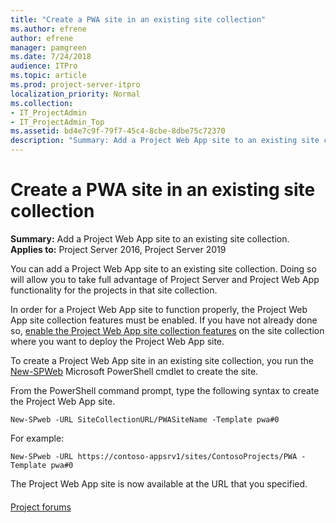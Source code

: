 ```yaml
---
title: "Create a PWA site in an existing site collection"
ms.author: efrene
author: efrene
manager: pamgreen
ms.date: 7/24/2018
audience: ITPro
ms.topic: article
ms.prod: project-server-itpro
localization_priority: Normal
ms.collection:
- IT_ProjectAdmin
- IT_ProjectAdmin_Top
ms.assetid: bd4e7c9f-79f7-45c4-8cbe-8dbe75c72370
description: "Summary: Add a Project Web App site to an existing site collection."
---
```


# Create a PWA site in an existing site collection

 **Summary:** Add a Project Web App site to an existing site collection.<br/>
**Applies to:** Project Server 2016, Project Server 2019

You can add a Project Web App site to an existing site collection. Doing so will allow you to take full advantage of Project Server and Project Web App functionality for the projects in that site collection.

In order for a Project Web App site to function properly, the Project Web App site collection features must be enabled. If you have not already done so, [enable the Project Web App site collection features](enable-the-project-web-app-site-collection-features-in-project-server-2016.md) on the site collection where you want to deploy the Project Web App site.

To create a Project Web App site in an existing site collection, you run the [New-SPWeb](https://docs.microsoft.com/powershell/module/sharepoint-server/new-spweb?view=sharepoint-ps) Microsoft PowerShell cmdlet to create the site. 

From the PowerShell command prompt, type the following syntax to create the Project Web App site.

```
New-SPweb -URL SiteCollectionURL/PWASiteName -Template pwa#0
```

For example:

```
New-SPweb -URL https://contoso-appsrv1/sites/ContosoProjects/PWA -Template pwa#0
```

The Project Web App site is now available at the URL that you specified.

#### 

[Project forums](https://social.technet.microsoft.com/Forums/en-US/category/project)

